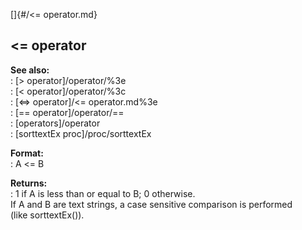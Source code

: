 []{#/&lt;= operator.md}    
## \<= operator    
**See also:**    
:   [\> operator]/operator/%3e    
:   [\< operator]/operator/%3c    
:   [\<=\> operator]/&lt;= operator.md%3e    
:   [== operator]/operator/==    
:   [operators]/operator    
:   [sorttextEx proc]/proc/sorttextEx    
<!-- -->    
**Format:**    
:   A \<= B    
<!-- -->    
**Returns:**    
:   1 if A is less than or equal to B; 0 otherwise.    
If A and B are text strings, a case sensitive comparison is performed    
(like sorttextEx()).  